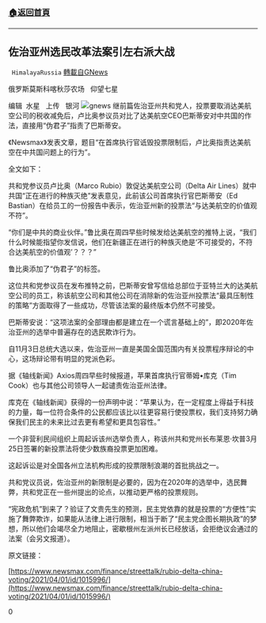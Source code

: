 ###  [:house:返回首頁](https://github.com/ourhimalayas/txt)
---

## 佐治亚州选民改革法案引左右派大战
` HimalayaRussia` [轉載自GNews](https://gnews.org/zh-hans/1047905/)

俄罗斯莫斯科喀秋莎农场   仰望七星

编辑  水星   上传   银河
![]()![](https://gnews.org/wp-content/uploads/2021/01/Snipaste_2021-01-20_22-11-47.png)gnews
继前篇佐治亚州共和党人，投票要取消达美航空公司的税收减免后，卢比奥参议员对比了达美航空CEO巴斯蒂安对中共国的作法，直接用“伪君子”指责了巴斯蒂安。

《Newsmax》发表文章，题目“在首席执行官诋毁投票限制后，卢比奥指责达美航空在中共国问题上的行为”。

全文如下：

共和党参议员卢比奥（Marco Rubio）敦促达美航空公司（Delta Air Lines）就中共国“正在进行的种族灭绝”发表意见，此前该公司首席执行官巴斯蒂安（Ed Bastian）在给员工的一份报告中表示，佐治亚州新的投票法“与达美航空的价值观不符”。

“你们是中共的商业伙伴。”鲁比奥在周四早些时候发给达美航空的推特上说，“我们什么时候能指望你发信说，他们在新疆正在进行的种族灭绝是‘不可接受的，不符合达美航空的价值观’？？？”

鲁比奥添加了“伪君子”的标签。

这位共和党参议员在发布推特之前，巴斯蒂安曾写信给总部位于亚特兰大的达美航空公司的员工，称该航空公司和其他公司在消除新的佐治亚州投票法“最具压制性的策略”方面取得了一些成功，尽管该法案的最终版本仍然不可接受。

巴斯蒂安说：“这项法案的全部理由都是建立在一个谎言基础上的”，即2020年佐治亚州的选举中普遍存在的选民欺诈行为。

自11月3日总统大选以来，佐治亚州一直是美国全国范围内有关投票程序辩论的中心，这场辩论带有明显的党派色彩。

据《轴线新闻》Axios周四早些时候报道，苹果首席执行官蒂姆•库克（Tim Cook）也与其他公司领导人一起谴责佐治亚州法律。

库克在《轴线新闻》获得的一份声明中说：“苹果认为，在一定程度上得益于科技的力量，每一位符合条件的公民都应该比以往更容易行使投票权，我们支持努力确保我们民主的未来比过去更有希望和更具包容性。”

一个非营利民间组织上周起诉该州选举负责人，称该州共和党州长布莱恩·坎普3月25日签署的新投票法将使少数族裔投票更加困难。

这起诉讼是对全国各州立法机构形成的投票限制浪潮的首批挑战之一。

共和党议员说，佐治亚州的新限制是必要的，因为在2020年的选举中，选民舞弊，共和党正在一些州提出的论点，以推动更严格的投票规则。

“宪政危机”到来了？验证了文贵先生的预测，民主党依靠的就是投票的“方便性”实施了舞弊欺诈，如果能从法律上进行限制，相当于断了“民主党企图长期执政”的梦想，所以他们会竭尽全力地阻止，密歇根州左派州长已经放话，会拒绝议会通过的法案（会另文报道）。

原文链接：

[https://www.newsmax.com/finance/streettalk/rubio-delta-china-voting/2021/04/01/id/1015996/](https://www.newsmax.com/finance/streettalk/rubio-delta-china-voting/2021/04/01/id/1015996/)

0
